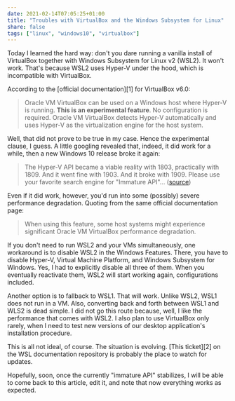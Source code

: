 ```yaml
---
date: 2021-02-14T07:05:25+01:00
title: "Troubles with VirtualBox and the Windows Subsystem for Linux"
share: false
tags: ["linux", "windows10", "virtualbox"]
---
```

Today I learned the hard way: don't you dare running a vanilla install of
VirtualBox together with Windows Subsystem for Linux v2 (WSL2). It won't work.
That's because WSL2 uses Hyper-V under the hood, which is incompatible with
VirtualBox. 

According to the [official documentation][1] for VirtualBox v6.0:

> Oracle VM VirtualBox can be used on a Windows host where Hyper-V is running.
> **This is an experimental feature**. No configuration is required. Oracle VM
> VirtualBox detects Hyper-V automatically and uses Hyper-V as the
> virtualization engine for the host system. 

Well, that did not prove to be true in my case. Hence the experimental clause,
I guess. A little googling revealed that, indeed, it did work for a while, then
a new Windows 10 release broke it again:

> The Hyper-V API became a viable reality with 1803, practically with 1809. And
> it went fine with 1903. And it broke with 1909. Please use your favorite
> search engine for "Immature API"... ([source](https://forums.virtualbox.org/viewtopic.php?f=6&t=90853&start=195#p465333))

Even if it did work, however, you'd run into some (possibly) severe
performance degradation. Quoting from the same official documentation page:

> When using this feature, some host systems might experience significant
> Oracle VM VirtualBox performance degradation.

If you don't need to run WSL2 and your VMs simultaneously, one workaround is to
disable WSL2 in the Windows Features.  There, you have to disable Hyper-V,
Virtual Machine Platform, and Windows Subsystem for Windows. Yes, I had to
explicitly disable all three of them. When you eventually reactivate them, WSL2
will start working again, configurations included.

Another option is to fallback to WSL1. That will work. Unlike WSL2, WSL1 does
not run in a VM. Also, converting back and forth between WSL1 and WLS2 is dead
simple. I did not go this route because, well, I like the performance that
comes with WSL2. I also plan to use VirtualBox only rarely, when I need to test
new versions of our desktop application's installation procedure.

This is all not ideal, of course. The situation is evolving. [This ticket][2]
on the WSL documentation repository is probably the place to watch for updates.

Hopefully, soon, once the currently "immature API" stabilizes, I will be able
to come back to this article, edit it, and note that now everything works as
expected.

